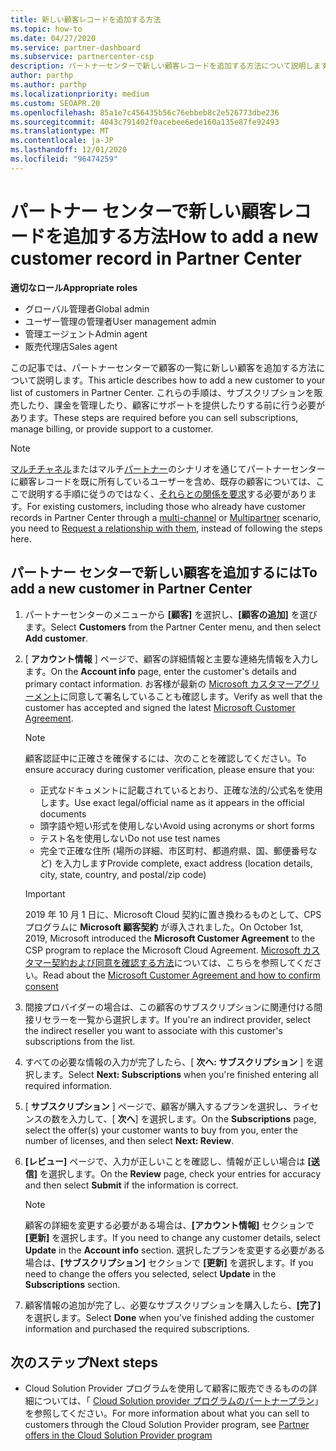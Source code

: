 ```yaml
---
title: 新しい顧客レコードを追加する方法
ms.topic: how-to
ms.date: 04/27/2020
ms.service: partner-dashboard
ms.subservice: partnercenter-csp
description: パートナーセンターで新しい顧客レコードを追加する方法について説明します。 その後、顧客のサブスクリプションを販売したり、請求を管理したり、カスタマーサポートを提供したりすることができます。
author: parthp
ms.author: parthp
ms.localizationpriority: medium
ms.custom: SEOAPR.20
ms.openlocfilehash: 85a1e7c456435b56c76ebbeb8c2e526773dbe236
ms.sourcegitcommit: 4043c791402f0acebee6ede160a135e87fe92493
ms.translationtype: MT
ms.contentlocale: ja-JP
ms.lasthandoff: 12/01/2020
ms.locfileid: "96474259"
---
```

# <a name="how-to-add-a-new-customer-record-in-partner-center"></a><span data-ttu-id="be3c0-104">パートナー センターで新しい顧客レコードを追加する方法</span><span class="sxs-lookup"><span data-stu-id="be3c0-104">How to add a new customer record in Partner Center</span></span>


<span data-ttu-id="be3c0-105">**適切なロール**</span><span class="sxs-lookup"><span data-stu-id="be3c0-105">**Appropriate roles**</span></span>

- <span data-ttu-id="be3c0-106">グローバル管理者</span><span class="sxs-lookup"><span data-stu-id="be3c0-106">Global admin</span></span>
- <span data-ttu-id="be3c0-107">ユーザー管理の管理者</span><span class="sxs-lookup"><span data-stu-id="be3c0-107">User management admin</span></span>
- <span data-ttu-id="be3c0-108">管理エージェント</span><span class="sxs-lookup"><span data-stu-id="be3c0-108">Admin agent</span></span>
- <span data-ttu-id="be3c0-109">販売代理店</span><span class="sxs-lookup"><span data-stu-id="be3c0-109">Sales agent</span></span>

<span data-ttu-id="be3c0-110">この記事では、パートナーセンターで顧客の一覧に新しい顧客を追加する方法について説明します。</span><span class="sxs-lookup"><span data-stu-id="be3c0-110">This article describes how to add a new customer to your list of customers in Partner Center.</span></span> <span data-ttu-id="be3c0-111">これらの手順は、サブスクリプションを販売したり、課金を管理したり、顧客にサポートを提供したりする前に行う必要があります。</span><span class="sxs-lookup"><span data-stu-id="be3c0-111">These steps are required before you can sell subscriptions, manage billing, or provide support to a customer.</span></span>

>[!NOTE]
><span data-ttu-id="be3c0-112">[マルチチャネル](multichannel.md)またはマルチ[パートナー](multipartner.md)のシナリオを通じてパートナーセンターに顧客レコードを既に所有しているユーザーを含め、既存の顧客については、ここで説明する手順に従うのではなく、[それらとの関係を要求](request-a-relationship-with-a-customer.md)する必要があります。</span><span class="sxs-lookup"><span data-stu-id="be3c0-112">For existing customers, including those who already have customer records in Partner Center through a [multi-channel](multichannel.md) or [Multipartner](multipartner.md) scenario, you need to [Request a relationship with them](request-a-relationship-with-a-customer.md), instead of following the steps here.</span></span>

## <a name="to-add-a-new-customer-in-partner-center"></a><span data-ttu-id="be3c0-113">パートナー センターで新しい顧客を追加するには</span><span class="sxs-lookup"><span data-stu-id="be3c0-113">To add a new customer in Partner Center</span></span>

1. <span data-ttu-id="be3c0-114">パートナーセンターのメニューから **[顧客]** を選択し、**[顧客の追加]** を選びます。</span><span class="sxs-lookup"><span data-stu-id="be3c0-114">Select **Customers** from the Partner Center menu, and then select **Add customer**.</span></span>

2. <span data-ttu-id="be3c0-115">[ **アカウント情報** ] ページで、顧客の詳細情報と主要な連絡先情報を入力します。</span><span class="sxs-lookup"><span data-stu-id="be3c0-115">On the **Account info** page, enter the customer's details and primary contact information.</span></span> <span data-ttu-id="be3c0-116">お客様が最新の [Microsoft カスタマーアグリーメント](agreements.md)に同意して署名していることも確認します。</span><span class="sxs-lookup"><span data-stu-id="be3c0-116">Verify as well that the customer has accepted and signed the latest [Microsoft Customer Agreement](agreements.md).</span></span>

   >[!NOTE]
   >
   ><span data-ttu-id="be3c0-117">顧客認証中に正確さを確保するには、次のことを確認してください。</span><span class="sxs-lookup"><span data-stu-id="be3c0-117">To ensure accuracy during customer verification, please ensure that you:</span></span>
   >
   >- <span data-ttu-id="be3c0-118">正式なドキュメントに記載されているとおり、正確な法的/公式名を使用します。</span><span class="sxs-lookup"><span data-stu-id="be3c0-118">Use exact legal/official name as it appears in the official documents</span></span>
   >- <span data-ttu-id="be3c0-119">頭字語や短い形式を使用しない</span><span class="sxs-lookup"><span data-stu-id="be3c0-119">Avoid using acronyms or short forms</span></span>
   >- <span data-ttu-id="be3c0-120">テスト名を使用しない</span><span class="sxs-lookup"><span data-stu-id="be3c0-120">Do not use test names</span></span>
   >- <span data-ttu-id="be3c0-121">完全で正確な住所 (場所の詳細、市区町村、都道府県、国、郵便番号など) を入力します</span><span class="sxs-lookup"><span data-stu-id="be3c0-121">Provide complete, exact address (location details, city, state, country, and postal/zip code)</span></span>

   >[!IMPORTANT]
   > <span data-ttu-id="be3c0-122">2019 年 10 月 1 日に、Microsoft Cloud 契約に置き換わるものとして、CPS プログラムに **Microsoft 顧客契約** が導入されました。</span><span class="sxs-lookup"><span data-stu-id="be3c0-122">On October 1st, 2019, Microsoft introduced the **Microsoft Customer Agreement** to the CSP program to replace the Microsoft Cloud Agreement.</span></span> <span data-ttu-id="be3c0-123">[Microsoft カスタマー契約および同意を確認する方法](confirm-customer-agreement.md)については、こちらを参照してください。</span><span class="sxs-lookup"><span data-stu-id="be3c0-123">Read about the [Microsoft Customer Agreement and how to confirm consent](confirm-customer-agreement.md)</span></span>
  
3. <span data-ttu-id="be3c0-124">間接プロバイダーの場合は、この顧客のサブスクリプションに関連付ける間接リセラーを一覧から選択します。</span><span class="sxs-lookup"><span data-stu-id="be3c0-124">If you're an indirect provider, select the indirect reseller you want to associate with this customer's subscriptions from the list.</span></span>

4. <span data-ttu-id="be3c0-125">すべての必要な情報の入力が完了したら、[ **次へ: サブスクリプション** ] を選択します。</span><span class="sxs-lookup"><span data-stu-id="be3c0-125">Select **Next: Subscriptions** when you're finished entering all required information.</span></span>

5. <span data-ttu-id="be3c0-126">[ **サブスクリプション** ] ページで、顧客が購入するプランを選択し、ライセンスの数を入力して、[ **次へ**] を選択します。</span><span class="sxs-lookup"><span data-stu-id="be3c0-126">On the **Subscriptions** page, select the offer(s) your customer wants to buy from you, enter the number of licenses, and then select **Next: Review**.</span></span>

6. <span data-ttu-id="be3c0-127">**[レビュー]** ページで、入力が正しいことを確認し、情報が正しい場合は **[送信]** を選択します。</span><span class="sxs-lookup"><span data-stu-id="be3c0-127">On the **Review** page, check your entries for accuracy and then select **Submit** if the information is correct.</span></span>

   >[!NOTE]
   ><span data-ttu-id="be3c0-128">顧客の詳細を変更する必要がある場合は、**[アカウント情報]** セクションで **[更新]** を選択します。</span><span class="sxs-lookup"><span data-stu-id="be3c0-128">If you need to change any customer details, select **Update** in the **Account info** section.</span></span> <span data-ttu-id="be3c0-129">選択したプランを変更する必要がある場合は、**[サブスクリプション]** セクションで **[更新]** を選択します。</span><span class="sxs-lookup"><span data-stu-id="be3c0-129">If you need to change the offers you selected, select **Update** in the **Subscriptions** section.</span></span>

7. <span data-ttu-id="be3c0-130">顧客情報の追加が完了し、必要なサブスクリプションを購入したら、**[完了]** を選択します。</span><span class="sxs-lookup"><span data-stu-id="be3c0-130">Select **Done** when you've finished adding the customer information and purchased the required subscriptions.</span></span>

## <a name="next-steps"></a><span data-ttu-id="be3c0-131">次のステップ</span><span class="sxs-lookup"><span data-stu-id="be3c0-131">Next steps</span></span>

- <span data-ttu-id="be3c0-132">Cloud Solution Provider プログラムを使用して顧客に販売できるものの詳細については、「 [Cloud Solution provider プログラムのパートナープラン](csp-offers.md)」を参照してください。</span><span class="sxs-lookup"><span data-stu-id="be3c0-132">For more information about what you can sell to customers through the Cloud Solution Provider program, see [Partner offers in the Cloud Solution Provider program](csp-offers.md)</span></span>

